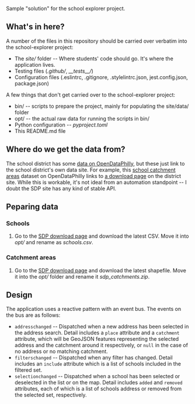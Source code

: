 Sample "solution" for the school explorer project.

## What's in here?

A number of the files in this repository should be carried over verbatim into the school-explorer project:
* The _site/_ folder -- Where students' code should go. It's where the application lives.
* Testing files (_.github/_, _\_\_tests\_\_/_)
* Configuration files (.eslintrc, .gitignore, .stylelintrc.json, jest.config.json, package.json)

A few things that don't get carried over to the school-explorer project:
* bin/ -- scripts to prepare the project, mainly for populating the site/data/ folder
* opt/ -- the actual raw data for running the scripts in bin/
* Python configuration -- _pyproject.toml_
* This README.md file

## Where do we get the data from?

The school district has some [data on OpenDataPhilly](https://opendataphilly.org/dataset?organization=school-district-of-philadelphia), but these just link to the school district's own data site. For example, this [school catchment areas](https://opendataphilly.org/dataset/school-information-data/resource/f6a27538-9131-4fbc-9906-808492c2d7ad) dataset on OpenDataPhilly links to [a download page](https://www.philasd.org/performance/programsservices/open-data/school-information/#school_catchment_areas) on the district site. While this is workable, it's not ideal from an automation standpoint -- I doubt the SDP site has any kind of stable API.

## Peparing data

### Schools

1.  Go to the [SDP download page](https://www.philasd.org/performance/programsservices/open-data/school-information/#school_lists) and download the latest CSV. Move it into _opt/_ and rename as _schools.csv_.

### Catchment areas

1.  Go to the [SDP download page](https://www.philasd.org/performance/programsservices/open-data/school-information/#school_catchment_areas) and download the latest shapefile. Move it into the _opt/_ folder and rename it _sdp\_catchments.zip_.

## Design

The application uses a reactive pattern with an event bus. The events on the bus are as follows:

- `addresschanged` -- Dispatched when a new address has been selected in the address search. Detail includes a `place` attribute and a `catchment` attribute, which will be GeoJSON features representing the selected address and the catchment around it respectively, or `null` in the case of no address or no matching catchment.
- `filterschanged` -- Dispatched when any filter has changed. Detail includes an `include` attribute which is a list of schools included in the filtered set.
- `selectionchanged` -- Dispatched when a school has been selected or deselected in the list or on the map. Detail includes `added` and `removed` attributes, each of which is a list of schools address or removed from the selected set, respectively.
